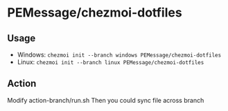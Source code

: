 # PEMessage/chezmoi-dotfiles

## Usage

* Windows: `chezmoi init --branch windows PEMessage/chezmoi-dotfiles `
* Linux: `chezmoi init --branch linux PEMessage/chezmoi-dotfiles `

## Action 

Modify action-branch/run.sh
Then you could sync file across branch